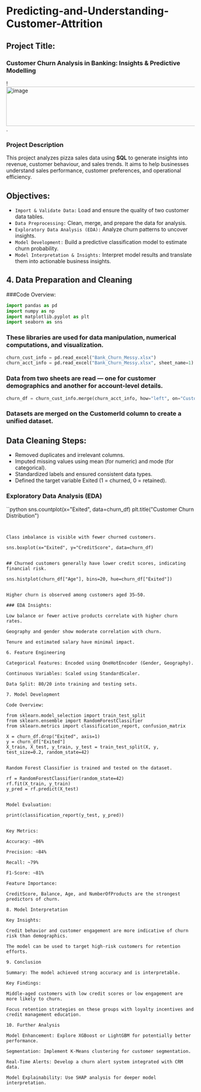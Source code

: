 # Predicting-and-Understanding-Customer-Attrition

## Project Title:
### Customer Churn Analysis in Banking: Insights & Predictive Modelling
!<img width="1476" height="105" alt="image" src="https://github.com/user-attachments/assets/04c8372e-8e03-4dd3-8d84-614d5f763cfc" />
.
### Project Description
This project analyzes pizza sales data using **SQL** to generate insights into revenue, customer behaviour, and sales trends. It aims to help businesses understand sales performance, customer preferences, and operational efficiency.
## Objectives:
- `Import & Validate Data:` Load and ensure the quality of two customer data tables.
- `Data Preprocessing:` Clean, merge, and prepare the data for analysis.
- `Exploratory Data Analysis (EDA):` Analyze churn patterns to uncover insights.
- `Model Development:` Build a predictive classification model to estimate churn probability.
- `Model Interpretation & Insights:` Interpret model results and translate them into actionable business insights.

## 4. Data Preparation and Cleaning


###Code Overview:
```python
import pandas as pd
import numpy as np
import matplotlib.pyplot as plt
import seaborn as sns
```
### These libraries are used for data manipulation, numerical computations, and visualization.

```python
churn_cust_info = pd.read_excel("Bank_Churn_Messy.xlsx")
churn_acct_info = pd.read_excel("Bank_Churn_Messy.xlsx", sheet_name=1)
```


### Data from two sheets are read — one for customer demographics and another for account-level details.
```python
churn_df = churn_cust_info.merge(churn_acct_info, how="left", on="CustomerId")
```


### Datasets are merged on the CustomerId column to create a unified dataset.

## Data Cleaning Steps:

- Removed duplicates and irrelevant columns.
- Imputed missing values using mean (for numeric) and mode (for categorical).
- Standardized labels and ensured consistent data types.
- Defined the target variable Exited (1 = churned, 0 = retained).

### Exploratory Data Analysis (EDA)
``python
sns.countplot(x="Exited", data=churn_df)
plt.title("Customer Churn Distribution")
```


Class imbalance is visible with fewer churned customers.

sns.boxplot(x="Exited", y="CreditScore", data=churn_df)


## Churned customers generally have lower credit scores, indicating financial risk.

sns.histplot(churn_df["Age"], bins=20, hue=churn_df["Exited"])


Higher churn is observed among customers aged 35–50.

### EDA Insights:

Low balance or fewer active products correlate with higher churn rates.

Geography and gender show moderate correlation with churn.

Tenure and estimated salary have minimal impact.

6. Feature Engineering

Categorical Features: Encoded using OneHotEncoder (Gender, Geography).

Continuous Variables: Scaled using StandardScaler.

Data Split: 80/20 into training and testing sets.

7. Model Development

Code Overview:

from sklearn.model_selection import train_test_split
from sklearn.ensemble import RandomForestClassifier
from sklearn.metrics import classification_report, confusion_matrix

X = churn_df.drop("Exited", axis=1)
y = churn_df["Exited"]
X_train, X_test, y_train, y_test = train_test_split(X, y, test_size=0.2, random_state=42)


Random Forest Classifier is trained and tested on the dataset.

rf = RandomForestClassifier(random_state=42)
rf.fit(X_train, y_train)
y_pred = rf.predict(X_test)


Model Evaluation:

print(classification_report(y_test, y_pred))


Key Metrics:

Accuracy: ~86%

Precision: ~84%

Recall: ~79%

F1-Score: ~81%

Feature Importance:

CreditScore, Balance, Age, and NumberOfProducts are the strongest predictors of churn.

8. Model Interpretation

Key Insights:

Credit behavior and customer engagement are more indicative of churn risk than demographics.

The model can be used to target high-risk customers for retention efforts.

9. Conclusion

Summary: The model achieved strong accuracy and is interpretable.

Key Findings:

Middle-aged customers with low credit scores or low engagement are more likely to churn.

Focus retention strategies on these groups with loyalty incentives and credit management education.

10. Further Analysis

Model Enhancement: Explore XGBoost or LightGBM for potentially better performance.

Segmentation: Implement K-Means clustering for customer segmentation.

Real-Time Alerts: Develop a churn alert system integrated with CRM data.

Model Explainability: Use SHAP analysis for deeper model interpretation.
